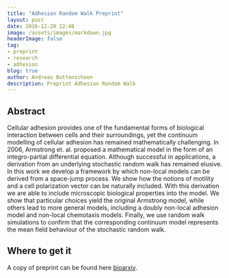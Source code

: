 ```yaml
---
title: "Adhesion Random Walk Preprint"
layout: post
date: 2016-12-20 22:48
image: /assets/images/markdown.jpg
headerImage: false
tag:
- preprint
- research
- adhesion
blog: true
author: Andreas Buttenschoen
description: Preprint Adhesion Random Walk
---
```


## Abstract

Cellular adhesion provides one of the fundamental forms of biological
interaction between cells and their surroundings, yet the continuum modelling
of cellular adhesion has remained mathematically challenging. In 2006,
Armstrong et. al. proposed a mathematical model in the form of an
integro-partial differential equation. Although successful in applications, a
derivation from an underlying stochastic random walk has remained elusive. In
this work we develop a framework by which non-local models can be derived from
a space-jump process. We show how the notions of motility and a cell
polarization vector can be naturally included. With this derivation we are able
to include microscopic biological properties into the model. We show that
particular choices yield the original Armstrong model, while others lead to
more general models, including a doubly non-local adhesion model and non-local
chemotaxis models. Finally, we use random walk simulations to confirm that the
corresponding continuum model represents the mean field behaviour of the
stochastic random walk.

## Where to get it

A copy of preprint can be found here [bioarxiv](http://biorxiv.org/content/early/2016/12/13/093617). 

